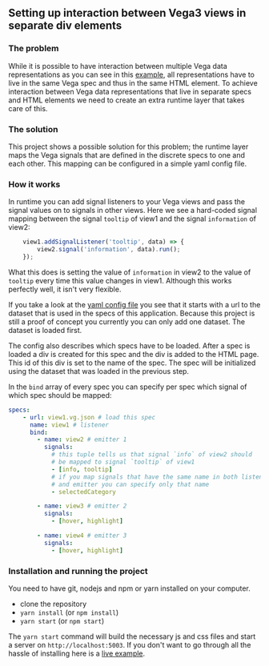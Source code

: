 ## Setting up interaction between Vega3 views in separate div elements

### The problem
While it is possible to have interaction between multiple Vega data representations as you can see in  this [example](https://vega.github.io/vega/examples/crossfilter-flights/), all representations have to live in the same Vega spec and thus in the same HTML element. To achieve interaction between Vega data representations that live in separate specs and HTML elements we need to create an extra runtime layer that takes care of this.

### The solution
This project shows a possible solution for this problem; the runtime layer maps the Vega signals that are defined in the discrete specs to one and each other. This mapping can be configured in a simple yaml config file.

### How it works
In runtime you can add signal listeners to your Vega views and pass the signal values on to signals in other views. Here we see a hard-coded signal mapping between the signal `tooltip` of view1 and the signal `information` of view2:
```javascript
    view1.addSignalListener('tooltip', data) => {
        view2.signal('information', data).run();
    });
```
What this does is setting the value of `information` in view2 to the value of `tooltip` every time this value changes in view1. Although this works perfectly well, it isn't very flexible.

If you take a look at the [yaml config file](https://github.com/abudaan/bigdator3/blob/master/assets/data/config.yaml) you see that it starts with a url to the dataset that is used in the specs of this application. Because this project is still a proof of concept you currently you can only add one dataset. The dataset is loaded first.

The config also describes which specs have to be loaded. After a spec is loaded a div is created for this spec and the div is added to the HTML page. This id of this div is set to the name of the spec. The spec will be initialized using the dataset that was loaded in the previous step.

In the `bind` array of every spec you can specify per spec which signal of which spec should be mapped:
```yaml
specs:
    - url: view1.vg.json # load this spec
      name: view1 # listener
      bind:
        - name: view2 # emitter 1
          signals:
            # this tuple tells us that signal `info` of view2 should
            # be mapped to signal `tooltip` of view1
            - [info, tooltip]
            # if you map signals that have the same name in both listener
            # and emitter you can specify only that name
            - selectedCategory

        - name: view3 # emitter 2
          signals:
            - [hover, highlight]

        - name: view4 # emitter 3
          signals:
            - [hover, highlight]
```


### Installation and running the project

You need to have git, nodejs and npm or yarn installed on your computer.

- clone the repository
- `yarn install` (or `npm install`)
- `yarn start` (or `npm start`)

The `yarn start` command will build the necessary js and css files and start a server on `http://localhost:5003`. If you don't want to go through all the hassle of installing here is a [live example](http://app3.bigdator.nl).